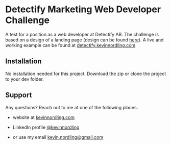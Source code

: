 
# Detectify Marketing Web Developer Challenge

A test for a position as a web developer at Detectify AB. The challenge is based on a design of a landing page (design can be found [here](https://www.figma.com/file/2R6ISMDNMnufabK8buI5VC/Dev-challenge-%232?node-id=33%3A514)). A live and working example can be found at [detectify.kevinnordling.com](https://detectify.kevinnordling.com)


## Installation

No installation needed for this project. Download the zip or clone the project to your dev folder.

## Support 

Any questions? Reach out to me at one of the following places:

- website at [kevinnordling.com](https://kevinnordling.com)

- LinkedIn profile [@kevinnordling](https://www.linkedin.com/in/kevinnordling/)

- or use my email kevin.nordling@gmail.com





